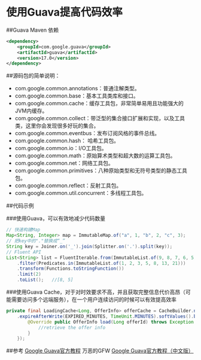 # 使用Guava提高代码效率

##Guava Maven 依赖

~~~xml
<dependency>
    <groupId>com.google.guava</groupId>
    <artifactId>guava</artifactId>
    <version>17.0</version>
</dependency>
~~~

##源码包的简单说明：
* com.google.common.annotations：普通注解类型。
* com.google.common.base：基本工具类库和接口。
* com.google.common.cache：缓存工具包，非常简单易用且功能强大的JVM内缓存。
* com.google.common.collect：带泛型的集合接口扩展和实现，以及工具类，这里你会发现很多好玩的集合。
* com.google.common.eventbus：发布订阅风格的事件总线。
* com.google.common.hash： 哈希工具包。
* com.google.common.io：I/O工具包。
* com.google.common.math：原始算术类型和超大数的运算工具包。
* com.google.common.net：网络工具包。
* com.google.common.primitives：八种原始类型和无符号类型的静态工具包。
* com.google.common.reflect：反射工具包。
* com.google.common.util.concurrent：多线程工具包。


##代码示例

###使用Guava，可以有效地减少代码数量

~~~java
// 快速构建Map
Map<String, Integer> map = ImmutableMap.of("a", 1, "b", 2, "c", 3);
// 把key中的"."替换成“_”
String key = Joiner.on('_').join(Splitter.on('.').split(key));
// Fluent API
List<String> list = FluentIterable.from(ImmutableList.of(9, 8, 7, 6, 5, 4, 3, 2, 1, 0))
    .filter(Predicates.in(ImmutableList.of(1, 2, 3, 5, 8, 13, 21)))
    .transform(Functions.toStringFunction())
    .limit(2)
    .toList();   //[8, 5]
~~~

###使用Guava Cache，对于对时效要求不高，并且获取完整信息代价高昂（可能需要访问多个远端服务），在一个用户连续访问的时候可以有效提高效率

~~~java
private final LoadingCache<Long, OfferInfo> offerCache = CacheBuilder.newBuilder()
    .expireAfterWrite(EXPIRED_MINUTES, TimeUnit.MINUTES).softValues().build(new CacheLoader<Long, OfferInfo>() {
        @Override public OfferInfo load(Long offerId) throws Exception {
            //retrieve the offer info
        }
    });
~~~

##参考
[Google Guava官方教程](http://code.google.com/p/guava-libraries/wiki/GuavaExplained) <abbr>万恶的GFW</abbr>
[Google Guava官方教程（中文版）](http://ifeve.com/google-guava/)
